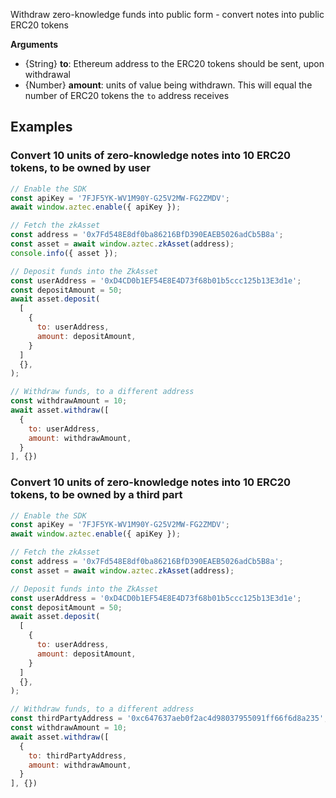 Withdraw zero-knowledge funds into public form - convert notes into public ERC20 tokens

__Arguments__
- {String} __to__: Ethereum address to the ERC20 tokens should be sent, upon withdrawal
- {Number} __amount__: units of value being withdrawn. This will equal the number of ERC20 tokens the `to` address receives

## Examples
### Convert 10 units of zero-knowledge notes into 10 ERC20 tokens, to be owned by user
```js
// Enable the SDK
const apiKey = '7FJF5YK-WV1M90Y-G25V2MW-FG2ZMDV';
await window.aztec.enable({ apiKey });

// Fetch the zkAsset
const address = '0x7Fd548E8df0ba86216BfD390EAEB5026adCb5B8a';
const asset = await window.aztec.zkAsset(address);
console.info({ asset });

// Deposit funds into the ZkAsset
const userAddress = '0xD4CD0b1EF54E8E4D73f68b01b5ccc125b13E3d1e';
const depositAmount = 50;
await asset.deposit(
  [
    {
      to: userAddress,
      amount: depositAmount,
    }
  ]
  {},
);

// Withdraw funds, to a different address
const withdrawAmount = 10;
await asset.withdraw([
  {
    to: userAddress,
    amount: withdrawAmount,
  }
], {})
```

### Convert 10 units of zero-knowledge notes into 10 ERC20 tokens, to be owned by a third part
```js
// Enable the SDK
const apiKey = '7FJF5YK-WV1M90Y-G25V2MW-FG2ZMDV';
await window.aztec.enable({ apiKey });

// Fetch the zkAsset
const address = '0x7Fd548E8df0ba86216BfD390EAEB5026adCb5B8a';
const asset = await window.aztec.zkAsset(address);

// Deposit funds into the ZkAsset
const userAddress = '0xD4CD0b1EF54E8E4D73f68b01b5ccc125b13E3d1e';
const depositAmount = 50;
await asset.deposit(
  [
    {
      to: userAddress,
      amount: depositAmount,
    }
  ]
  {},
);

// Withdraw funds, to a different address
const thirdPartyAddress = '0xc647637aeb0f2ac4d98037955091ff66f6d8a235';
const withdrawAmount = 10;
await asset.withdraw([
  {
    to: thirdPartyAddress,
    amount: withdrawAmount,
  }
], {})
```
